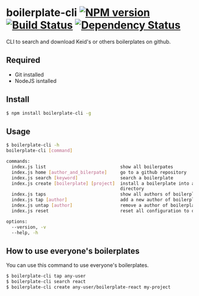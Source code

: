 # boilerplate-cli [![NPM version][npm-image]][npm-url] [![Build Status][travis-image]][travis-url] [![Dependency Status][depstat-image]][depstat-url]

CLI to search and download Keid's or others boilerplates on github.

## Required

* Git installed
* NodeJS isntalled

## Install

```bash
$ npm install boilerplate-cli -g
```

## Usage

```bash
$ boilerplate-cli -h
boilerplate-cli [command]

commands:
  index.js list                            show all boilerpates
  index.js home [author_and_bilerpate]     go to a github repository
  index.js search [keyword]                search a boilerplate
  index.js create [boilerplate] [project]  install a boilerplate into a project
                                           directory
  index.js taps                            show all authors of boilerplates
  index.js tap [author]                    add a new author of boilerplates
  index.js untap [author]                  remove a author of boilerplates
  index.js reset                           reset all configuration to default

options:
  --version, -v
  --help, -h
```

## How to use everyone's boilerplates

You can use this command to use everyone's boilerplates.

```bash
$ boilerplate-cli tap any-user
$ boilerplate-cli search react
$ boilerplate-cli create any-user/boilerplate-react my-project
```

[npm-url]: https://npmjs.org/package/boilerplate-cli
[npm-image]: https://badge.fury.io/js/boilerplate-cli.svg
[travis-url]: http://travis-ci.org/keidrun/boilerplate-cli
[travis-image]: https://secure.travis-ci.org/keidrun/boilerplate-cli.svg?branch=master
[depstat-url]: https://david-dm.org/keidrun/boilerplate-cli
[depstat-image]: https://david-dm.org/keidrun/boilerplate-cli.svg
